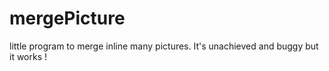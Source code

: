 # mergePicture

little program to merge inline many pictures. It's unachieved and buggy but it works !
